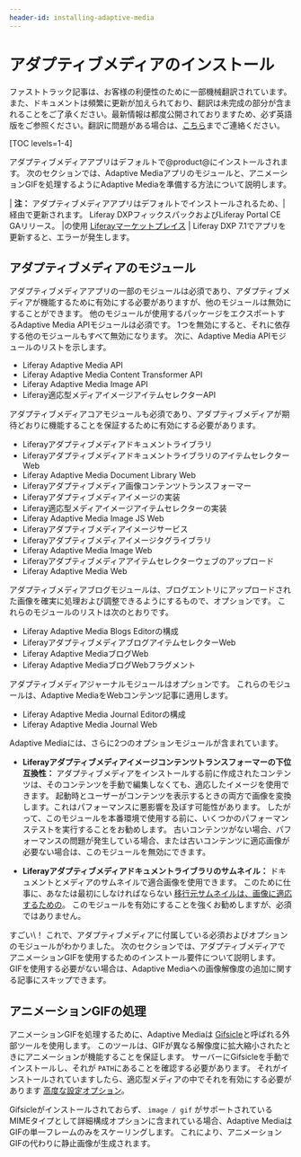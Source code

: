 ```yaml
---
header-id: installing-adaptive-media
---
```


# アダプティブメディアのインストール

<p class="alert alert-info"><span class="wysiwyg-color-blue120">ファストトラック記事は、お客様の利便性のために一部機械翻訳されています。また、ドキュメントは頻繁に更新が加えられており、翻訳は未完成の部分が含まれることをご了承ください。最新情報は都度公開されておりますため、必ず英語版をご参照ください。翻訳に問題がある場合は、<a href="mailto:support-content-jp@liferay.com">こちら</a>までご連絡ください。</span></p>

[TOC levels=1-4]

アダプティブメディアアプリはデフォルトで@product@にインストールされます。 次のセクションでは、Adaptive Mediaアプリのモジュールと、アニメーションGIFを処理するようにAdaptive Mediaを準備する方法について説明します。

| **注：** アダプティブメディアアプリはデフォルトでインストールされるため、|経由で更新されます。 Liferay DXPフィックスパックおよびLiferay Portal CE GAリリース。 |の使用 [Liferayマーケットプレイス](https://web.liferay.com/marketplace) | Liferay DXP 7.1でアプリを更新すると、エラーが発生します。

## アダプティブメディアのモジュール

アダプティブメディアアプリの一部のモジュールは必須であり、アダプティブメディアが機能するために有効にする必要がありますが、他のモジュールは無効にすることができます。 他のモジュールが使用するパッケージをエクスポートするAdaptive Media APIモジュールは必須です。 1つを無効にすると、それに依存する他のモジュールもすべて無効になります。 次に、Adaptive Media APIモジュールのリストを示します。

  - Liferay Adaptive Media API
  - Liferay Adaptive Media Content Transformer API
  - Liferay Adaptive Media Image API
  - Liferay適応型メディアイメージアイテムセレクターAPI

アダプティブメディアコアモジュールも必須であり、アダプティブメディアが期待どおりに機能することを保証するために有効にする必要があります。

  - Liferayアダプティブメディアドキュメントライブラリ
  - LiferayアダプティブメディアドキュメントライブラリのアイテムセレクターWeb
  - Liferay Adaptive Media Document Library Web
  - Liferayアダプティブメディア画像コンテンツトランスフォーマー
  - Liferayアダプティブメディアイメージの実装
  - Liferay適応型メディアイメージアイテムセレクターの実装
  - Liferay Adaptive Media Image JS Web
  - Liferayアダプティブメディアイメージサービス
  - Liferayアダプティブメディアイメージタグライブラリ
  - Liferay Adaptive Media Image Web
  - Liferayアダプティブメディアアイテムセレクターウェブのアップロード
  - Liferay Adaptive Media Web

アダプティブメディアブログモジュールは、ブログエントリにアップロードされた画像を確実に処理および調整できるようにするもので、オプションです。 これらのモジュールのリストは次のとおりです。

  - Liferay Adaptive Media Blogs Editorの構成
  - LiferayアダプティブメディアブログアイテムセレクターWeb
  - Liferay Adaptive MediaブログWeb
  - Liferay Adaptive MediaブログWebフラグメント

アダプティブメディアジャーナルモジュールはオプションです。 これらのモジュールは、Adaptive MediaをWebコンテンツ記事に適用します。

  - Liferay Adaptive Media Journal Editorの構成
  - Liferay Adaptive Media Journal Web

Adaptive Mediaには、さらに2つのオプションモジュールが含まれています。

  - **Liferayアダプティブメディアイメージコンテンツトランスフォーマーの下位互換性：** アダプティブメディアをインストールする前に作成されたコンテンツは、そのコンテンツを手動で編集しなくても、適応したイメージを使用できます。 起動時とユーザーがコンテンツを表示するときの両方で画像を変換します。これはパフォーマンスに悪影響を及ぼす可能性があります。 したがって、このモジュールを本番環境で使用する前に、いくつかのパフォーマンステストを実行することをお勧めします。 古いコンテンツがない場合、パフォーマンスの問題が発生している場合、または古いコンテンツに適応画像が必要ない場合は、このモジュールを無効にできます。

  - **Liferayアダプティブメディアドキュメントライブラリのサムネイル：** ドキュメントとメディアのサムネイルで適合画像を使用できます。 このために仕事に、あなたは最初にしなければならない [移行元サムネイルは、画像に適応するための](/docs/7-1/user/-/knowledge_base/u/migrating-documents-and-media-thumbnails-to-adaptive-media)。 このモジュールを有効にすることを強くお勧めしますが、必須ではありません。

すごい\！ これで、アダプティブメディアに付属している必須およびオプションのモジュールがわかりました。 次のセクションでは、アダプティブメディアでアニメーションGIFを使用するためのインストール要件について説明します。 GIFを使用する必要がない場合は、Adaptive Mediaへの画像解像度の追加に関する記事にスキップできます。

## アニメーションGIFの処理

アニメーションGIFを処理するために、Adaptive Mediaは [Gifsicle](https://www.lcdf.org/gifsicle)と呼ばれる外部ツールを使用します。 このツールは、GIFが異なる解像度に拡大縮小されたときにアニメーションが機能することを保証します。 サーバーにGifsicleを手動でインストールし、それが `PATH`にあることを確認する必要があります。 それがインストールされていますしたら、適応型メディアの中でそれを有効にする必要があります [高度な設定オプション](/docs/7-1/user/-/knowledge_base/u/advanced-configuration-options)。

Gifsicleがインストールされておらず、 `image / gif` がサポートされているMIMEタイプとして詳細構成オプションに含まれている場合、Adaptive MediaはGIFの単一フレームのみをスケーリングします。 これにより、アニメーションGIFの代わりに静止画像が生成されます。
